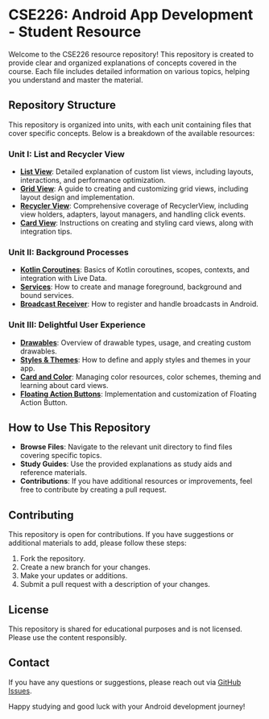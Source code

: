 # CSE226: Android App Development - Student Resource

Welcome to the CSE226 resource repository! This repository is created to provide clear and organized
explanations of concepts covered in the course. Each file includes detailed information on various
topics, helping you understand and master the material.

## Repository Structure

This repository is organized into units, with each unit containing files that cover specific
concepts. Below is a breakdown of the available resources:

### Unit I: List and Recycler View

- **[List View](UNIT-I/1.MyListPractice/MyListPractice.md)**: Detailed explanation of custom list
  views, including layouts, interactions, and performance optimization.
- **[Grid View](UNIT-I/2.MyGridViewPractice/MyGridViewPractice.md)**: A guide to creating and
  customizing grid views, including layout design and implementation.
- **[Recycler View](UNIT-I/3.RecyclerViewPractice/RecyclerViewPractice.md)**: Comprehensive coverage
  of RecyclerView, including view holders, adapters, layout managers, and handling click events.
- **[Card View](UNIT-I/4.MyCardView/MyCardView.md)**: Instructions on creating and styling card
  views, along with integration tips.

### Unit II: Background Processes

- **[Kotlin Coroutines](UNIT-II/1.MyCoroutine/MyCoroutine.md)**: Basics of Kotlin coroutines,
  scopes, contexts, and integration with Live Data.
- **[Services](UNIT-II/2.MyServices/MyServices.md)**: How to create and manage foreground,
  background and bound services.
- **[Broadcast Receiver](UNIT-II/3.MyBroadcastReceiver/MyBroadcastReceiver.md)**: How to register
  and handle broadcasts in Android.

### Unit III: Delightful User Experience

- **[Drawables](UNIT-III/1.MyDrawables/MyDrawables.md)**: Overview of drawable types, usage, and
  creating custom drawables.
- **[Styles & Themes](UNIT-III/2.MyStylesAndThemes/MyStylesAndThemes.md)**: How to define and apply
  styles and themes in your app.
- **[Card and Color](UNIT-III/3.MyCardsAndColors/MyCardsAndColors.md)**: Managing color resources,
  color schemes, theming and learning about card views.
- **[Floating Action Buttons](UNIT-III/4.MyFloatingActionButton/MyFloatingActionButton.md)**: Implementation and customization of Floating Action Button.

<!--
### Unit IV: Storage Options

- **[SQLite Database](UNIT-IV/SQLite-Database.md)**: Creating, managing, and performing CRUD operations with SQLite. Includes a guide on SQLiteOpenHelper.
- **[Room Database](UNIT-IV/Room-Database.md)**: Working with Room Database, including entities, DAOs, migration, and Live Data integration.

### Unit V: Location and Maps

- **[User's Current Location](UNIT-V/User-Location.md)**: Accessing and updating user location, handling permissions, and using the Fused Location Provider.
- **[Google Maps API](UNIT-V/Google-Maps-API.md)**: Integration, customization, and handling geo/reverse geo coding.
- **[API Calling](UNIT-V/API-Calling.md)**: Making API calls, handling responses, and integrating APIs with location services.

### Unit VI: Testing and Deployment

- **[Debugging](UNIT-VI/Debugging.md)**: Techniques and tools for effective debugging and error analysis.
- **[Unit Test and Espresso Test](UNIT-VI/Testing.md)**: Writing and running unit and UI tests.
- **[Deployment](UNIT-VI/Deployment.md)**: Steps to upload an app on Google Play, including preparation, signing, and managing your developer account.
-->

## How to Use This Repository

- **Browse Files**: Navigate to the relevant unit directory to find files covering specific topics.
- **Study Guides**: Use the provided explanations as study aids and reference materials.
- **Contributions**: If you have additional resources or improvements, feel free to contribute by
  creating a pull request.

## Contributing

This repository is open for contributions. If you have suggestions or additional materials to add,
please follow these steps:

1. Fork the repository.
2. Create a new branch for your changes.
3. Make your updates or additions.
4. Submit a pull request with a description of your changes.

## License

This repository is shared for educational purposes and is not licensed. Please use the content
responsibly.

## Contact

If you have any questions or suggestions, please reach out
via [GitHub Issues](https://github.com/Ashcoder9752/CSE226/issues).

Happy studying and good luck with your Android development journey!
